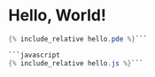 

<script src="../p5/p5.min.js"></script>
<script src="hello.js"></script>

# Hello, World!

<main></main>

```java
{% include_relative hello.pde %}```

```javascript
{% include_relative hello.js %}```


